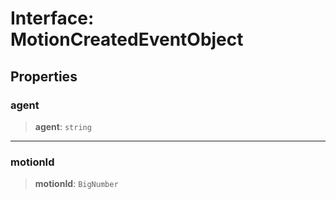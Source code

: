 # Interface: MotionCreatedEventObject

## Properties

### agent

> **agent**: `string`

***

### motionId

> **motionId**: `BigNumber`
